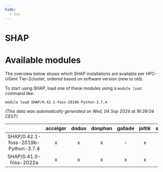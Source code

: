 ```yaml
---
hide:
  - toc
---
```


SHAP
====

# Available modules


The overview below shows which SHAP installations are available per HPC-UGent Tier-2cluster, ordered based on software version (new to old).

To start using SHAP, load one of these modules using a `module load` command like:

```shell
module load SHAP/0.42.1-foss-2019b-Python-3.7.4
```

*(This data was automatically generated on Wed, 04 Sep 2024 at 16:39:04 CEST)*  

| |accelgor|doduo|donphan|gallade|joltik|shinx|skitty|
| :---: | :---: | :---: | :---: | :---: | :---: | :---: | :---: |
|SHAP/0.42.1-foss-2019b-Python-3.7.4|x|x|x|-|x|-|x|
|SHAP/0.41.0-foss-2022a|x|x|x|x|x|-|x|
